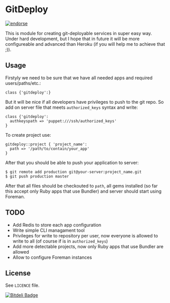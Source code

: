 # GitDeploy
[![endorse](https://api.coderwall.com/hauleth/endorsecount.png)](https://coderwall.com/hauleth)

This is module for creating git-deployable services in super easy way. Under hard development, but
I hope that in future it will be more configureable and advanced than Heroku (if you will help me
to achieve that ;)).

## Usage

Firstyly we need to be sure that we have all needed apps and required users/paths/etc.:

    class {'gitdeploy':}

But it will be nice if all developers have privileges to push to the git repo. So add on server file
that meets `authorized_keys` syntax and write:

    class {'gitdeploy':
      authkeyspath => 'puppet:///ssh/authorized_keys'
    }

To create project use:

    gitdeploy::project { 'project_name':
      path => '/path/to/contain/your_app'
    }

After that you should be able to push your application to server:

    $ git remote add production git@your-server:project_name.git
    $ git push production master

After that all files should be checkouted to `path`, all gems installed (so far this accept only
Ruby apps that use Bundler) and server should start using Foreman.

## TODO

- Add Redis to store each app configuration
- Write simple CLI managament tool
- Privileges for write to repository per user, now everyone is allowed to write to all (of course if
  is in `authorized_keys`)
- Add more detectable projects, now only Ruby apps that use Bundler are allowed
- Allow to configure Foreman instances

## License

See `LICENCE` file.


[![Bitdeli Badge](https://d2weczhvl823v0.cloudfront.net/hauleth/puppet-gitdeploy/trend.png)](https://bitdeli.com/free "Bitdeli Badge")

